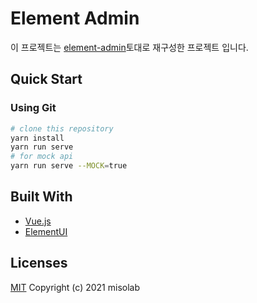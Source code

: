 # Element Admin

이 프로젝트는 [element-admin](https://github.com/codetrial/element-admin)토대로 재구성한 프로젝트 입니다.

## Quick Start

### Using Git

```bash
# clone this repository
yarn install
yarn run serve
# for mock api
yarn run serve --MOCK=true
```


## Built With

- [Vue.js](https://github.com/vuejs/vue)
- [ElementUI](https://github.com/ElemeFE/element)


## Licenses

[MIT](http://opensource.org/licenses/MIT)
Copyright (c) 2021 misolab
